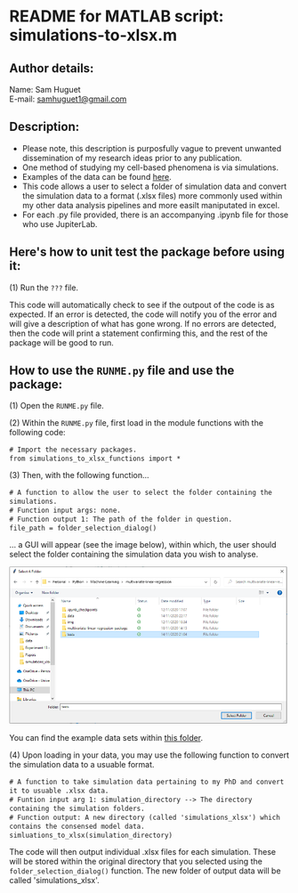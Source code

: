 # README for MATLAB script: simulations-to-xlsx.m

## Author details: 
Name: Sam Huguet  
E-mail: samhuguet1@gmail.com

## Description: 
- Please note, this description is purposfully vague to prevent unwanted dissemination of my research ideas prior to any publication. 
- One method of studying my cell-based phenomena is via simulations. 
- Examples of the data can be found [here](https://github.com/SamHSoftware/PhD/tree/main/simulations-to-xlsx/data).
- This code allows a user to select a folder of simulation data and convert the simulation data to a format (.xlsx files) more commonly used within my other data analysis pipelines and more easilt maniputated in excel. 
- For each .py file provided, there is an accompanying .ipynb file for those who use JupiterLab.

## Here's how to unit test the package before using it: 

(1) Run the ```???``` file.  

This code will automatically check to see if the outpout of the code is as expected. If an error is detected, the code will notify you of the error and will give a description of what has gone wrong. If no errors are detected, then the code will print a statement confirming this, and the rest of the package will be good to run. 

## How to use the ```RUNME.py``` file and use the package: 

(1) Open the ```RUNME.py``` file. 

(2) Within the ```RUNME.py``` file, first load in the module functions with the following code:

```
# Import the necessary packages.
from simulations_to_xlsx_functions import *
```

(3) Then, with the following function...
```
# A function to allow the user to select the folder containing the simulations.
# Function input args: none. 
# Function output 1: The path of the folder in question. 
file_path = folder_selection_dialog()
```
... a GUI will appear (see the image below), within which, the user should select the folder containing the simulation data you wish to analyse. 

<img src="https://github.com/SamHSoftware/PhD/blob/main/simulations-to-xlsx/img/folder_selection.PNG?raw=true" alt="folder selection GUI" width="500"/>


You can find the example data sets within [this folder](https://github.com/SamHSoftware/PhD/tree/main/simulations-to-xlsx/data). 

(4) Upon loading in your data, you may use the following function to convert the simulation data to a usuable format. 
```
# A function to take simulation data pertaining to my PhD and convert it to usuable .xlsx data.
# Funtion input arg 1: simulation_directory --> The directory containing the simulation folders. 
# Function output: A new directory (called 'simulations_xlsx') which contains the consensed model data.
simluations_to_xlsx(simulation_directory)
```

The code will then output individual .xlsx files for each simulation. These will be stored within the original directory that you selected using the ```folder_selection_dialog()``` function. The new folder of output data will be called 'simulations_xlsx'.


